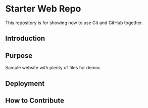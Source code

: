 # Starter Web Repo

This repository is for showing how to use Git and GitHub together.

## Introduction

## Purpose

Sample website with plenty of files for demos

## Deployment

## How to Contribute

